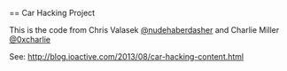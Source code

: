 == Car Hacking Project

This is the code from Chris Valasek [@nudehaberdasher](http://www.twitter.com/nudehaberdasher)  and Charlie Miller [@0xcharlie](http://www.twitter.com/0xcharlie)

See: http://blog.ioactive.com/2013/08/car-hacking-content.html
